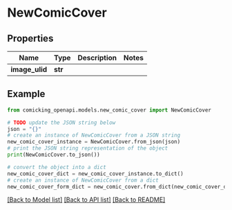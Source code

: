 # NewComicCover


## Properties

Name | Type | Description | Notes
------------ | ------------- | ------------- | -------------
**image_ulid** | **str** |  | 

## Example

```python
from comicking_openapi.models.new_comic_cover import NewComicCover

# TODO update the JSON string below
json = "{}"
# create an instance of NewComicCover from a JSON string
new_comic_cover_instance = NewComicCover.from_json(json)
# print the JSON string representation of the object
print(NewComicCover.to_json())

# convert the object into a dict
new_comic_cover_dict = new_comic_cover_instance.to_dict()
# create an instance of NewComicCover from a dict
new_comic_cover_form_dict = new_comic_cover.from_dict(new_comic_cover_dict)
```
[[Back to Model list]](../README.md#documentation-for-models) [[Back to API list]](../README.md#documentation-for-api-endpoints) [[Back to README]](../README.md)


